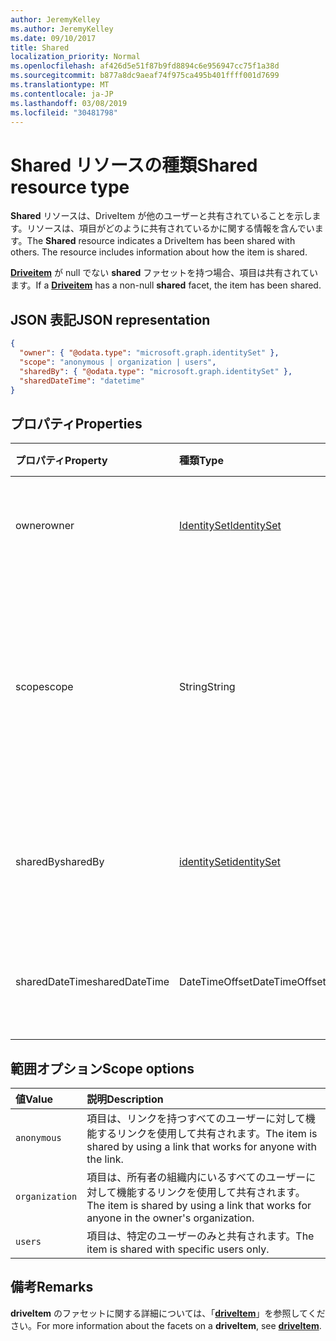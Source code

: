 ```yaml
---
author: JeremyKelley
ms.author: JeremyKelley
ms.date: 09/10/2017
title: Shared
localization_priority: Normal
ms.openlocfilehash: af426d5e51f87b9fd8894c6e956947cc75f1a38d
ms.sourcegitcommit: b877a8dc9aeaf74f975ca495b401ffff001d7699
ms.translationtype: MT
ms.contentlocale: ja-JP
ms.lasthandoff: 03/08/2019
ms.locfileid: "30481798"
---
```

# <a name="shared-resource-type"></a><span data-ttu-id="11fef-102">Shared リソースの種類</span><span class="sxs-lookup"><span data-stu-id="11fef-102">Shared resource type</span></span>

<span data-ttu-id="11fef-p101">**Shared** リソースは、DriveItem が他のユーザーと共有されていることを示します。リソースは、項目がどのように共有されているかに関する情報を含んでいます。</span><span class="sxs-lookup"><span data-stu-id="11fef-p101">The **Shared** resource indicates a DriveItem has been shared with others. The resource includes information about how the item is shared.</span></span>

<span data-ttu-id="11fef-105">[**Driveitem**](driveitem.md) が null でない **shared** ファセットを持つ場合、項目は共有されています。</span><span class="sxs-lookup"><span data-stu-id="11fef-105">If a [**Driveitem**](driveitem.md) has a non-null **shared** facet, the item has been shared.</span></span>

## <a name="json-representation"></a><span data-ttu-id="11fef-106">JSON 表記</span><span class="sxs-lookup"><span data-stu-id="11fef-106">JSON representation</span></span>

<!-- {
  "blockType": "resource",
  "@odata.type": "microsoft.graph.shared",
  "optionalProperties": [ "sharedBy", "sharedDateTime" ]
}-->

```json
{
  "owner": { "@odata.type": "microsoft.graph.identitySet" },
  "scope": "anonymous | organization | users",
  "sharedBy": { "@odata.type": "microsoft.graph.identitySet" },
  "sharedDateTime": "datetime"
}
```

## <a name="properties"></a><span data-ttu-id="11fef-107">プロパティ</span><span class="sxs-lookup"><span data-stu-id="11fef-107">Properties</span></span>

| <span data-ttu-id="11fef-108">プロパティ</span><span class="sxs-lookup"><span data-stu-id="11fef-108">Property</span></span>       | <span data-ttu-id="11fef-109">種類</span><span class="sxs-lookup"><span data-stu-id="11fef-109">Type</span></span>                          | <span data-ttu-id="11fef-110">説明</span><span class="sxs-lookup"><span data-stu-id="11fef-110">Description</span></span>
| :------------- |:------------------------------|:----------------------------
| <span data-ttu-id="11fef-111">owner</span><span class="sxs-lookup"><span data-stu-id="11fef-111">owner</span></span>          | [<span data-ttu-id="11fef-112">IdentitySet</span><span class="sxs-lookup"><span data-stu-id="11fef-112">IdentitySet</span></span>](identityset.md) | <span data-ttu-id="11fef-p102">共有項目の所有者の ID。読み取り専用。</span><span class="sxs-lookup"><span data-stu-id="11fef-p102">The identity of the owner of the shared item. Read-only.</span></span>
| <span data-ttu-id="11fef-115">scope</span><span class="sxs-lookup"><span data-stu-id="11fef-115">scope</span></span>          | <span data-ttu-id="11fef-116">String</span><span class="sxs-lookup"><span data-stu-id="11fef-116">String</span></span>                        | <span data-ttu-id="11fef-p103">`anonymous`、`organization`、や `users` など、項目がどのように共有されているかのスコープを示します。 読み取り専用。</span><span class="sxs-lookup"><span data-stu-id="11fef-p103">Indicates the scope of how the item is shared: `anonymous`, `organization`, or `users`. Read-only.</span></span>
| <span data-ttu-id="11fef-119">sharedBy</span><span class="sxs-lookup"><span data-stu-id="11fef-119">sharedBy</span></span>       | [<span data-ttu-id="11fef-120">identitySet</span><span class="sxs-lookup"><span data-stu-id="11fef-120">identitySet</span></span>](identityset.md) | <span data-ttu-id="11fef-p104">項目を共有するユーザーの ID。読み取り専用です。</span><span class="sxs-lookup"><span data-stu-id="11fef-p104">The identity of the user who shared the item. Read-only.</span></span>
| <span data-ttu-id="11fef-123">sharedDateTime</span><span class="sxs-lookup"><span data-stu-id="11fef-123">sharedDateTime</span></span> | <span data-ttu-id="11fef-124">DateTimeOffset</span><span class="sxs-lookup"><span data-stu-id="11fef-124">DateTimeOffset</span></span>                | <span data-ttu-id="11fef-p105">項目が共有された UTC 日時。読み取り専用です。</span><span class="sxs-lookup"><span data-stu-id="11fef-p105">The UTC date and time when the item was shared. Read-only.</span></span>

## <a name="scope-options"></a><span data-ttu-id="11fef-127">範囲オプション</span><span class="sxs-lookup"><span data-stu-id="11fef-127">Scope options</span></span>

| <span data-ttu-id="11fef-128">値</span><span class="sxs-lookup"><span data-stu-id="11fef-128">Value</span></span>          | <span data-ttu-id="11fef-129">説明</span><span class="sxs-lookup"><span data-stu-id="11fef-129">Description</span></span>                                                                           |
|:---------------|:--------------------------------------------------------------------------------------|
| `anonymous`    | <span data-ttu-id="11fef-130">項目は、リンクを持つすべてのユーザーに対して機能するリンクを使用して共有されます。</span><span class="sxs-lookup"><span data-stu-id="11fef-130">The item is shared by using a link that works for anyone with the link.</span></span>               |
| `organization` | <span data-ttu-id="11fef-131">項目は、所有者の組織内にいるすべてのユーザーに対して機能するリンクを使用して共有されます。</span><span class="sxs-lookup"><span data-stu-id="11fef-131">The item is shared by using a link that works for anyone in the owner's organization.</span></span> |
| `users`        | <span data-ttu-id="11fef-132">項目は、特定のユーザーのみと共有されます。</span><span class="sxs-lookup"><span data-stu-id="11fef-132">The item is shared with specific users only.</span></span>                                          |

## <a name="remarks"></a><span data-ttu-id="11fef-133">備考</span><span class="sxs-lookup"><span data-stu-id="11fef-133">Remarks</span></span>

<span data-ttu-id="11fef-134">**driveItem** のファセットに関する詳細については、「[**driveItem**](driveitem.md)」を参照してください。</span><span class="sxs-lookup"><span data-stu-id="11fef-134">For more information about the facets on a **driveItem**, see [**driveItem**](driveitem.md).</span></span>

<!-- {
  "type": "#page.annotation",
  "description": "The shared facet provides info about shared items.",
  "keywords": "shared,share,item,facet,onedrive",
  "section": "documentation",
  "suppressions": [
    "Warning: /api-reference/v1.0/resources/shared.md:
      Found potential enums in resource example that weren't defined in a table:(anonymous,organization,users) are in resource, but () are in table"
  ],
  "tocPath": "Facets/Shared"
} -->
